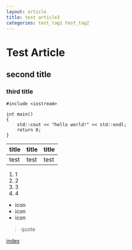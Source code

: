 ```yaml
---
layout: article
title: test article3
categories: test_tag1 test_tag2
---
```


# Test Article
## second title
### third title

```
#include <iostream>

int main()
{
    std::cout << "hello world!" << std::endl;
    return 0;
}
```

|title|title|title|
|-----|-----|-----|
|test|test|test|

1. 1
1. 2
1. 3
1. 4


* icon
* icon
* icon

> quote

[index](https://snailtowardthesun.github.io/index.html)